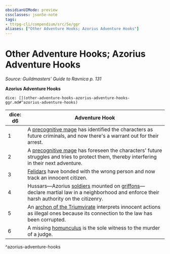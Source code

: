 ```yaml
---
obsidianUIMode: preview
cssclasses: json5e-note
tags:
- ttrpg-cli/compendium/src/5e/ggr
aliases: ["Other Adventure Hooks; Azorius Adventure Hooks"]
---
```

# Other Adventure Hooks; Azorius Adventure Hooks
*Source: Guildmasters' Guide to Ravnica p. 131* 

**Azorius Adventure Hooks**

`dice: [](other-adventure-hooks-azorius-adventure-hooks-ggr.md#^azorius-adventure-hooks)`

| dice: d6 | Adventure Hook |
|----------|----------------|
| 1 | A [precognitive mage](precognitive-mage-ggr.md) has identified the characters as future criminals, and now there's a warrant out for their arrest. |
| 2 | A [precognitive mage](precognitive-mage-ggr.md) has foreseen the characters' future struggles and tries to protect them, thereby interfering in their next adventure. |
| 3 | [Felidars](felidar-ggr.md) have bonded with the wrong person and now track an innocent citizen. |
| 4 | Hussars—Azorius [soldiers](soldier-ggr.md)  mounted on [griffons](griffon.md)—declare martial law in a neighborhood and enforce their harsh authority on the citizenry. |
| 5 | An [archon of the Triumvirate](archon-of-the-triumvirate-ggr.md) interprets innocent actions as illegal ones because its connection to the law has been corrupted. |
| 6 | A missing [homunculus](homunculus.md) is the sole witness to the murder of a judge. |
^azorius-adventure-hooks